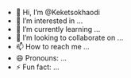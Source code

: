 - 👋 Hi, I’m @Keketsokhaodi
- 👀 I’m interested in ...
- 🌱 I’m currently learning ...
- 💞️ I’m looking to collaborate on ...
- 📫 How to reach me ...
- 😄 Pronouns: ...
- ⚡ Fun fact: ...

<!---
Keketsokhaodi/Keketsokhaodi is a ✨ special ✨ repository because its `README.md` (this file) appears on your GitHub profile.
You can click the Preview link to take a look at your changes.
--->
